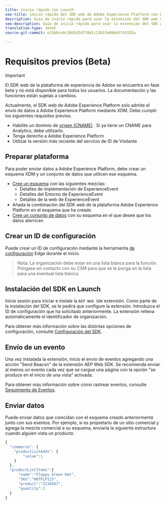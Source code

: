 ```yaml
---
title: inicio rápido con Launch
seo-title: inicio rápido del SDK web de Adobe Experience Platform con Launch
description: Guía de inicio rápido para usar la extensión del SDK web de la plataforma de experiencia para recopilar datos
seo-description: Guía de inicio rápido para usar la extensión del SDK web de la plataforma de experiencia para recopilar datos
translation-type: tm+mt
source-git-commit: e23b0ce9c20d5d2d770d1c1261fe08de5743325a

---
```



# Requisitos previos (Beta)

>[!IMPORTANT]
>
>El SDK web de la plataforma de experiencia de Adobe se encuentra en fase beta y no está disponible para todos los usuarios. La documentación y las funciones están sujetas a cambios.

Actualmente, el SDK web de Adobe Experience Platform solo admite el envío de datos a Adobe Experience Platform mediante XDM. Debe cumplir los siguientes requisitos previos.

- Habilite un dominio de [origen (CNAME)](https://docs.adobe.com/content/help/es-ES/core-services/interface/ec-cookies/cookies-first-party.html) . Si ya tiene un CNAME para Analytics, debe utilizarlo.
- Tenga derecho a Adobe Experience Platform
- Utilizar la versión más reciente del servicio de ID de Visitante

## Preparar plataforma

Para poder enviar datos a Adobe Experience Platform, debe crear un esquema XDM y un conjunto de datos que utilicen ese esquema.

- [Cree un esquema](../../xdm/tutorials/create-schema-ui.md) con las siguientes mezclas:
   - Detalles de implementación de ExperienceEvent
   - Detalles del Entorno de ExperienceEvent
   - Detalles de la web de ExperienceEvent
- Añada la combinación del SDK web de la plataforma Adobe Experience Platform en el esquema que ha creado
- [Cree un conjunto de datos](https://platform.adobe.com/dataset/overview) con su esquema en el que desee que los datos aterricen

## Crear un ID de configuración

Puede crear un ID de configuración mediante la herramienta [de configuración](../fundamentals/edge-configuration.md) Edge durante el inicio.

>Nota: La organización debe estar en una lista blanca para la función. Póngase en contacto con su CSM para que se le ponga en la lista para una eventual lista blanca.

## Instalación del SDK en Launch

Inicie sesión para iniciar e instale la `AEP Web SDK` extensión. Como parte de la instalación del SDK, se le pedirá que configure la extensión. Introduzca el ID de configuración que ha solicitado anteriormente. La extensión rellena automáticamente el identificador de organización.

Para obtener más información sobre las distintas opciones de configuración, consulte [Configuración del SDK](../fundamentals/configuring-the-sdk.md).

## Envío de un evento

Una vez instalada la extensión, inicio el envío de eventos agregando una acción &quot;Send Beacon&quot; de la extensión AEP Web SDK. Se recomienda enviar al menos un evento cada vez que se cargue una página con la opción &quot;se produce en el inicio de una vista&quot; activada.

Para obtener más información sobre cómo rastrear eventos, consulte [Seguimiento de Eventos](../fundamentals/tracking-events.md).

## Enviar datos

Puede enviar datos que coincidan con el esquema creado anteriormente junto con sus eventos. Por ejemplo, si es propietario de un sitio comercial y agrega la mezcla comercial a su esquema, enviaría la siguiente estructura cuando alguien vista un producto.

```javascript
{
  "commerce": {
    "productListAdds": {
        "value":1
    }
  },
  "productListItems":{
      "name":"Floppy Green Hat",
      "SKU":"HATFLP123",
      "product":"1234567",
      "quantity":2
  }
}
```
